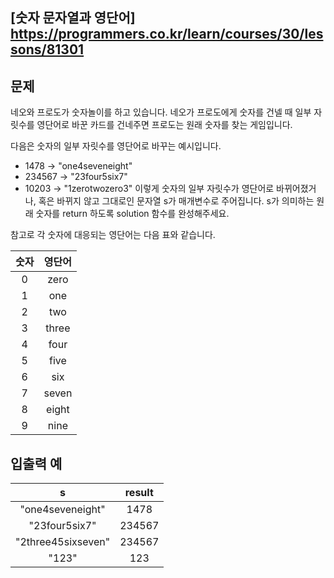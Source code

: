 ## [숫자 문자열과 영단어] https://programmers.co.kr/learn/courses/30/lessons/81301

## 문제

네오와 프로도가 숫자놀이를 하고 있습니다. 네오가 프로도에게 숫자를 건넬 때 일부 자릿수를 영단어로 바꾼 카드를 건네주면 프로도는 원래 숫자를 찾는 게임입니다.

다음은 숫자의 일부 자릿수를 영단어로 바꾸는 예시입니다.

* 1478 → "one4seveneight"
* 234567 → "23four5six7"
* 10203 → "1zerotwozero3"
이렇게 숫자의 일부 자릿수가 영단어로 바뀌어졌거나, 혹은 바뀌지 않고 그대로인 문자열 s가 매개변수로 주어집니다. s가 의미하는 원래 숫자를 return 하도록 solution 함수를 완성해주세요.

참고로 각 숫자에 대응되는 영단어는 다음 표와 같습니다.

| 숫자 | 영단어 |
|:---:|:---:|
|0 |	zero|
|1 |	one|
|2 |	two|
|3 |	three|
|4 |	four|
|5 |	five|
|6 |	six|
|7 |	seven|
|8 |	eight|
|9 |	nine|

## 입출력 예
|s |	result|
|:---:|:---:|
|"one4seveneight"	|1478|
|"23four5six7"	|234567|
|"2three45sixseven"|	234567|
|"123"	|123|